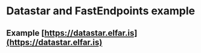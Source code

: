 # Datastar and FastEndpoints example

## Example [https://datastar.elfar.is](https://datastar.elfar.is)